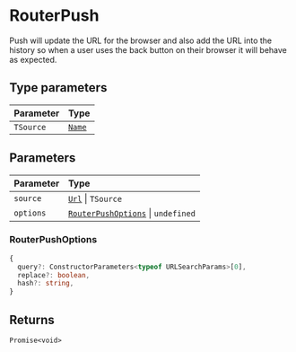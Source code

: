 # RouterPush

Push will update the URL for the browser and also add the URL into the history so when a user uses the back button on their browser it will behave as expected.

## Type parameters

| Parameter | Type |
| :------ | :------ |
| `TSource` | [`Name`](/api/types/Route#name) |

## Parameters

| Parameter | Type |
| :------ | :------ |
| `source` | [`Url`](/api/types/Url) \| `TSource` |
| `options` | [`RouterPushOptions`](/api/types/RouterPush#routerpushoptions) \| `undefined` |

### RouterPushOptions

```ts
{
  query?: ConstructorParameters<typeof URLSearchParams>[0],
  replace?: boolean,
  hash?: string,
}
```

## Returns

`Promise<void>`
